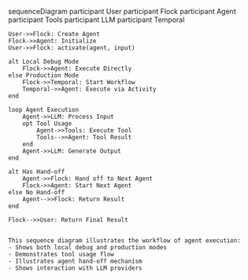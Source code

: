 sequenceDiagram
    participant User
    participant Flock
    participant Agent
    participant Tools
    participant LLM
    participant Temporal

    User->>Flock: Create Agent
    Flock->>Agent: Initialize
    User->>Flock: activate(agent, input)
    
    alt Local Debug Mode
        Flock->>Agent: Execute Directly
    else Production Mode
        Flock->>Temporal: Start Workflow
        Temporal->>Agent: Execute via Activity
    end

    loop Agent Execution
        Agent->>LLM: Process Input
        opt Tool Usage
            Agent->>Tools: Execute Tool
            Tools-->>Agent: Tool Result
        end
        Agent->>LLM: Generate Output
    end

    alt Has Hand-off
        Agent->>Flock: Hand off to Next Agent
        Flock->>Agent: Start Next Agent
    else No Hand-off
        Agent-->>Flock: Return Result
    end

    Flock-->>User: Return Final Result

```

This sequence diagram illustrates the workflow of agent execution:
- Shows both local debug and production modes
- Demonstrates tool usage flow
- Illustrates agent hand-off mechanism
- Shows interaction with LLM providers
